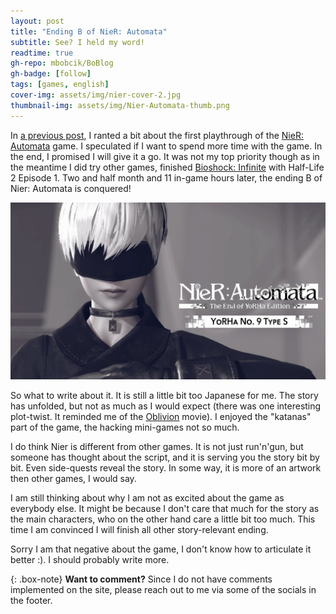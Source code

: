 ```yaml
---
layout: post
title: "Ending B of NieR: Automata"
subtitle: See? I held my word!
readtime: true
gh-repo: mbobcik/BoBlog
gh-badge: [follow]
tags: [games, english]
cover-img: assets/img/nier-cover-2.jpg
thumbnail-img: assets/img/Nier-Automata-thumb.png
---
```



In [a previous post](/2024-10-22-nier-automata-first-view), I ranted a bit about the first playthrough of the [NieR: Automata](https://store.steampowered.com/app/524220/NieRAutomata/) game.
I speculated if I want to spend more time with the game.
In the end, I promised I will give it a go.
It was not my top priority though as in the meantime I did try other games, finished [Bioshock: Infinite](https://store.steampowered.com/app/8870/BioShock_Infinite/) with Half-Life 2 Episode 1.
Two and half month and 11 in-game hours later, the ending B of Nier: Automata is conquered!

![9S. Main protagonist of the second playthrough](/assets/img/nier-9s.jpg)

So what to write about it.
It is still a little bit too Japanese for me.
The story has unfolded, but not as much as I would expect (there was one interesting plot-twist. It reminded me of the [Oblivion](https://www.imdb.com/title/tt1483013/) movie).
I enjoyed the "katanas" part of the game, the hacking mini-games not so much.

I do think Nier is different from other games.
It is not just run'n'gun, but someone has thought about the script, and it is serving you the story bit by bit.
Even side-quests reveal the story.
In some way, it is more of an artwork then other games, I would say.

I am still thinking about why I am not as excited about the game as everybody else.
It might be because I don't care that much for the story as the main characters, who on the other hand care a little bit  too much.
This time I am convinced I will finish all other story-relevant ending.

Sorry I am that negative about the game, I don't know how to articulate it better :).
I should probably write more.

{: .box-note}
**Want to comment?** Since I do not have comments implemented on the site, please reach out to me via some of the socials in the footer.
 